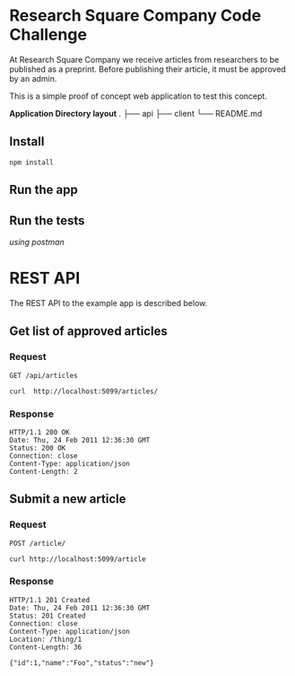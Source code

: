 # Research Square Company Code Challenge

At Research Square Company we receive articles from researchers to be published as a preprint. Before publishing their article, it must be approved by an admin.

This is a simple proof of concept web application to test this concept.

**Application Directory layout**
.
├── api
├── client
└── README.md

## Install

    npm install

## Run the app

## Run the tests

_using postman_

# REST API

The REST API to the example app is described below.

## Get list of approved articles

### Request

`GET /api/articles`

    curl  http://localhost:5099/articles/

### Response

    HTTP/1.1 200 OK
    Date: Thu, 24 Feb 2011 12:36:30 GMT
    Status: 200 OK
    Connection: close
    Content-Type: application/json
    Content-Length: 2

## Submit a new article

### Request

`POST /article/`

    curl http://localhost:5099/article

### Response

    HTTP/1.1 201 Created
    Date: Thu, 24 Feb 2011 12:36:30 GMT
    Status: 201 Created
    Connection: close
    Content-Type: application/json
    Location: /thing/1
    Content-Length: 36

    {"id":1,"name":"Foo","status":"new"}
